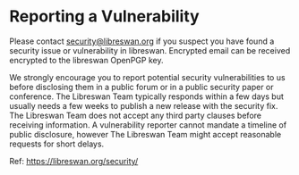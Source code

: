 # Reporting a Vulnerability

Please contact security@libreswan.org if you suspect you have found a
security issue or vulnerability in libreswan.  Encrypted email can be
received encrypted to the libreswan OpenPGP key.

We strongly encourage you to report potential security vulnerabilities
to us before disclosing them in a public forum or in a public security
paper or conference.  The Libreswan Team typically responds within a
few days but usually needs a few weeks to publish a new release with
the security fix.  The Libreswan Team does not accept any third party
clauses before receiving information.  A vulnerability reporter cannot
mandate a timeline of public disclosure, however The Libreswan Team
might accept reasonable requests for short delays.

Ref: https://libreswan.org/security/
